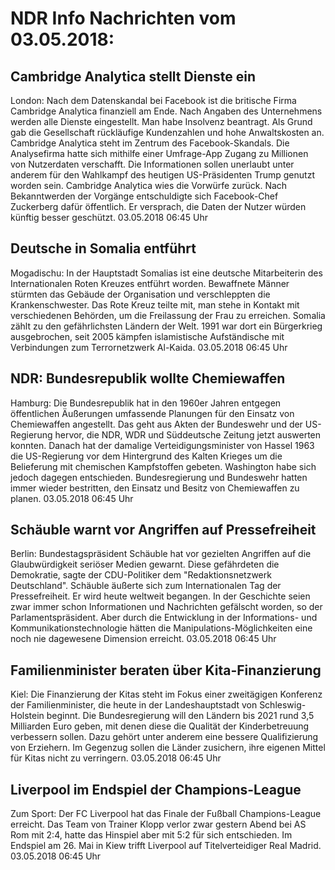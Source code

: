 # NDR Info Nachrichten vom 03.05.2018:


## Cambridge Analytica stellt Dienste ein
London: Nach dem Datenskandal bei Facebook ist die britische Firma Cambridge Analytica finanziell am Ende. Nach Angaben des Unternehmens werden alle Dienste eingestellt. Man habe Insolvenz beantragt. Als Grund gab die Gesellschaft rückläufige Kundenzahlen und hohe Anwaltskosten an. Cambridge Analytica steht im Zentrum des Facebook-Skandals. Die Analysefirma hatte sich mithilfe einer Umfrage-App Zugang zu Millionen von Nutzerdaten verschafft. Die Informationen sollen unerlaubt unter anderem für den Wahlkampf des heutigen US-Präsidenten Trump genutzt worden sein. Cambridge Analytica wies die Vorwürfe zurück. Nach Bekanntwerden der Vorgänge entschuldigte sich Facebook-Chef Zuckerberg dafür öffentlich. Er versprach, die Daten der Nutzer würden künftig besser geschützt. 03.05.2018 06:45 Uhr 

## Deutsche in Somalia entführt
Mogadischu:	In der Hauptstadt Somalias ist eine deutsche Mitarbeiterin des Internationalen Roten Kreuzes entführt worden. Bewaffnete Männer stürmten das Gebäude der Organisation und verschleppten die Krankenschwester. Das Rote Kreuz teilte mit, man stehe in Kontakt mit verschiedenen Behörden, um die Freilassung der Frau zu erreichen. Somalia zählt zu den gefährlichsten Ländern der Welt. 1991 war dort ein Bürgerkrieg ausgebrochen, seit 2005 kämpfen islamistische Aufständische mit Verbindungen zum Terrornetzwerk Al-Kaida. 03.05.2018 06:45 Uhr 

## NDR: Bundesrepublik wollte Chemiewaffen
Hamburg: Die Bundesrepublik hat in den 1960er Jahren entgegen öffentlichen Äußerungen umfassende Planungen für den Einsatz von Chemiewaffen angestellt. Das geht aus Akten der Bundeswehr und der US-Regierung hervor, die NDR, WDR und Süddeutsche Zeitung jetzt auswerten konnten. Danach hat der damalige Verteidigungsminister von Hassel 1963 die US-Regierung vor dem Hintergrund des Kalten Krieges um die Belieferung mit chemischen Kampfstoffen gebeten. Washington habe sich jedoch dagegen entschieden. Bundesregierung und Bundeswehr hatten immer wieder bestritten, den Einsatz und Besitz von Chemiewaffen zu planen. 03.05.2018 06:45 Uhr 

## Schäuble warnt vor Angriffen auf Pressefreiheit
Berlin:   Bundestagspräsident Schäuble hat vor gezielten Angriffen auf die Glaubwürdigkeit seriöser Medien gewarnt. Diese gefährdeten die Demokratie, sagte der CDU-Politiker dem "Redaktionsnetzwerk Deutschland". Schäuble äußerte sich zum Internationalen Tag der Pressefreiheit. Er wird heute weltweit begangen. In der Geschichte seien zwar immer schon Informationen und Nachrichten gefälscht worden, so der Parlamentspräsident. Aber durch die Entwicklung in der Informations- und Kommunikationstechnologie hätten die Manipulations-Möglichkeiten eine noch nie dagewesene Dimension erreicht. 03.05.2018 06:45 Uhr 

## Familienminister beraten über Kita-Finanzierung
Kiel: Die Finanzierung der Kitas steht im Fokus einer zweitägigen Konferenz der Familienminister, die heute in der Landeshauptstadt von Schleswig-Holstein beginnt. Die Bundesregierung will den Ländern bis 2021 rund 3,5 Milliarden Euro geben, mit denen diese die Qualität der Kinderbetreuung verbessern sollen. Dazu gehört unter anderem eine bessere Qualifizierung von Erziehern. Im Gegenzug sollen die Länder zusichern, ihre eigenen Mittel für Kitas nicht zu verringern. 03.05.2018 06:45 Uhr 

## Liverpool im Endspiel der Champions-League
Zum Sport:	Der FC Liverpool hat das Finale der Fußball Champions-League erreicht. Das Team von Trainer Klopp verlor zwar gestern Abend bei AS Rom mit 2:4, hatte das Hinspiel aber mit 5:2 für sich entschieden. Im Endspiel am 26. Mai in Kiew trifft Liverpool auf Titelverteidiger Real Madrid. 03.05.2018 06:45 Uhr 
